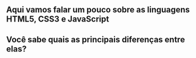 ## Aqui vamos falar um pouco sobre as linguagens HTML5, CSS3 e JavaScript
## Você sabe quais as principais diferenças entre elas? 



